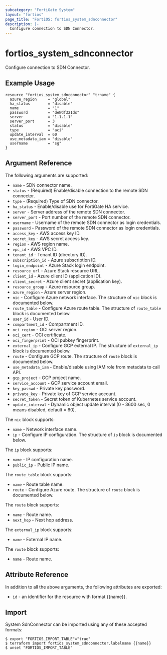```yaml
---
subcategory: "FortiGate System"
layout: "fortios"
page_title: "FortiOS: fortios_system_sdnconnector"
description: |-
  Configure connection to SDN Connector.
---
```


# fortios_system_sdnconnector
Configure connection to SDN Connector.

## Example Usage

```hcl
resource "fortios_system_sdnconnector" "trname" {
  azure_region     = "global"
  ha_status        = "disable"
  name             = "1"
  password         = "deWdf321ds"
  server           = "1.1.1.1"
  server_port      = 3
  status           = "disable"
  type             = "aci"
  update_interval  = 60
  use_metadata_iam = "disable"
  username         = "sg"
}
```

## Argument Reference

The following arguments are supported:

* `name` - SDN connector name.
* `status` - (Required) Enable/disable connection to the remote SDN connector.
* `type` - (Required) Type of SDN connector.
* `ha_status` - Enable/disable use for FortiGate HA service.
* `server` - Server address of the remote SDN connector.
* `server_port` - Port number of the remote SDN connector.
* `username` - Username of the remote SDN connector as login credentials.
* `password` - Password of the remote SDN connector as login credentials.
* `access_key` - AWS access key ID.
* `secret_key` - AWS secret access key.
* `region` - AWS region name.
* `vpc_id` - AWS VPC ID.
* `tenant_id` - Tenant ID (directory ID).
* `subscription_id` - Azure subscription ID.
* `login_endpoint` - Azure Stack login endpoint.
* `resource_url` - Azure Stack resource URL.
* `client_id` - Azure client ID (application ID).
* `client_secret` - Azure client secret (application key).
* `resource_group` - Azure resource group.
* `azure_region` - Azure server region.
* `nic` - Configure Azure network interface. The structure of `nic` block is documented below.
* `route_table` - Configure Azure route table. The structure of `route_table` block is documented below.
* `user_id` - User ID.
* `compartment_id` - Compartment ID.
* `oci_region` - OCI server region.
* `oci_cert` - OCI certificate.
* `oci_fingerprint` - OCI pubkey fingerprint.
* `external_ip` - Configure GCP external IP. The structure of `external_ip` block is documented below.
* `route` - Configure GCP route. The structure of `route` block is documented below.
* `use_metadata_iam` - Enable/disable using IAM role from metadata to call API.
* `gcp_project` - GCP project name.
* `service_account` - GCP service account email.
* `key_passwd` - Private key password.
* `private_key` - Private key of GCP service account.
* `secret_token` - Secret token of Kubernetes service account.
* `update_interval` - Dynamic object update interval (0 - 3600 sec, 0 means disabled, default = 60).

The `nic` block supports:

* `name` - Network interface name.
* `ip` - Configure IP configuration. The structure of `ip` block is documented below.

The `ip` block supports:

* `name` - IP configuration name.
* `public_ip` - Public IP name.

The `route_table` block supports:

* `name` - Route table name.
* `route` - Configure Azure route. The structure of `route` block is documented below.

The `route` block supports:

* `name` - Route name.
* `next_hop` - Next hop address.

The `external_ip` block supports:

* `name` - External IP name.

The `route` block supports:

* `name` - Route name.


## Attribute Reference

In addition to all the above arguments, the following attributes are exported:
* `id` - an identifier for the resource with format {{name}}.

## Import

System SdnConnector can be imported using any of these accepted formats:
```
$ export "FORTIOS_IMPORT_TABLE"="true"
$ terraform import fortios_system_sdnconnector.labelname {{name}}
$ unset "FORTIOS_IMPORT_TABLE"
```
